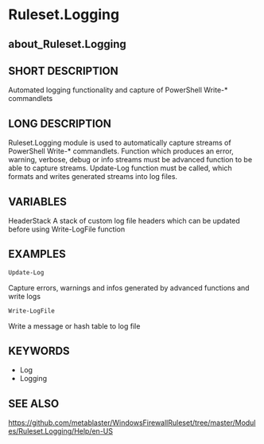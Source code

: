 
# Ruleset.Logging

## about_Ruleset.Logging

## SHORT DESCRIPTION

Automated logging functionality and capture of PowerShell Write-* commandlets

## LONG DESCRIPTION

Ruleset.Logging module is used to automatically capture streams of PowerShell Write-* commandlets.
Function which produces an error, warning, verbose, debug or info streams must be advanced
function to be able to capture streams.
Update-Log function must be called, which formats and writes generated streams into log files.

## VARIABLES

HeaderStack
A stack of custom log file headers which can be updated before using Write-LogFile function

## EXAMPLES

```powershell
Update-Log
```

Capture errors, warnings and infos generated by advanced functions and write logs

```powershell
Write-LogFile
```

Write a message or hash table to log file

## KEYWORDS

- Log
- Logging

## SEE ALSO

https://github.com/metablaster/WindowsFirewallRuleset/tree/master/Modules/Ruleset.Logging/Help/en-US
